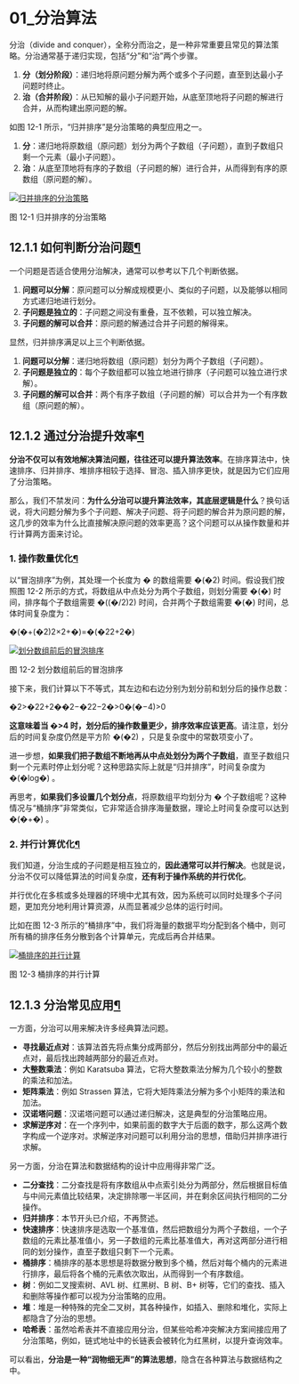 # 01_分治算法

分治（divide and conquer），全称分而治之，是一种非常重要且常见的算法策略。分治通常基于递归实现，包括“分”和“治”两个步骤。

1. **分（划分阶段）**：递归地将原问题分解为两个或多个子问题，直至到达最小子问题时终止。
2. **治（合并阶段）**：从已知解的最小子问题开始，从底至顶地将子问题的解进行合并，从而构建出原问题的解。

如图 12-1 所示，“归并排序”是分治策略的典型应用之一。

1. **分**：递归地将原数组（原问题）划分为两个子数组（子问题），直到子数组只剩一个元素（最小子问题）。
2. **治**：从底至顶地将有序的子数组（子问题的解）进行合并，从而得到有序的原数组（原问题的解）。

[![归并排序的分治策略](https://cdn.jsdelivr.net/gh/ZL85/ImageBed@main/202404031929840.png)](https://www.hello-algo.com/chapter_divide_and_conquer/divide_and_conquer.assets/divide_and_conquer_merge_sort.png)

图 12-1  归并排序的分治策略

## 12.1.1  如何判断分治问题[¶](https://www.hello-algo.com/chapter_divide_and_conquer/divide_and_conquer/#1211)

一个问题是否适合使用分治解决，通常可以参考以下几个判断依据。

1. **问题可以分解**：原问题可以分解成规模更小、类似的子问题，以及能够以相同方式递归地进行划分。
2. **子问题是独立的**：子问题之间没有重叠，互不依赖，可以独立解决。
3. **子问题的解可以合并**：原问题的解通过合并子问题的解得来。

显然，归并排序满足以上三个判断依据。

1. **问题可以分解**：递归地将数组（原问题）划分为两个子数组（子问题）。
2. **子问题是独立的**：每个子数组都可以独立地进行排序（子问题可以独立进行求解）。
3. **子问题的解可以合并**：两个有序子数组（子问题的解）可以合并为一个有序数组（原问题的解）。

## 12.1.2  通过分治提升效率[¶](https://www.hello-algo.com/chapter_divide_and_conquer/divide_and_conquer/#1212)

**分治不仅可以有效地解决算法问题，往往还可以提升算法效率**。在排序算法中，快速排序、归并排序、堆排序相较于选择、冒泡、插入排序更快，就是因为它们应用了分治策略。

那么，我们不禁发问：**为什么分治可以提升算法效率，其底层逻辑是什么**？换句话说，将大问题分解为多个子问题、解决子问题、将子问题的解合并为原问题的解，这几步的效率为什么比直接解决原问题的效率更高？这个问题可以从操作数量和并行计算两方面来讨论。

### 1.  操作数量优化[¶](https://www.hello-algo.com/chapter_divide_and_conquer/divide_and_conquer/#1)

以“冒泡排序”为例，其处理一个长度为 � 的数组需要 �(�2) 时间。假设我们按照图 12-2 所示的方式，将数组从中点处分为两个子数组，则划分需要 �(�) 时间，排序每个子数组需要 �((�/2)2) 时间，合并两个子数组需要 �(�) 时间，总体时间复杂度为：

�(�+(�2)2×2+�)=�(�22+2�)

[![划分数组前后的冒泡排序](https://cdn.jsdelivr.net/gh/ZL85/ImageBed@main/202404031929640.png)](https://www.hello-algo.com/chapter_divide_and_conquer/divide_and_conquer.assets/divide_and_conquer_bubble_sort.png)

图 12-2  划分数组前后的冒泡排序

接下来，我们计算以下不等式，其左边和右边分别为划分前和划分后的操作总数：

�2>�22+2��2−�22−2�>0�(�−4)>0

**这意味着当 �>4 时，划分后的操作数量更少，排序效率应该更高**。请注意，划分后的时间复杂度仍然是平方阶 �(�2) ，只是复杂度中的常数项变小了。

进一步想，**如果我们把子数组不断地再从中点处划分为两个子数组**，直至子数组只剩一个元素时停止划分呢？这种思路实际上就是“归并排序”，时间复杂度为 �(�log⁡�) 。

再思考，**如果我们多设置几个划分点**，将原数组平均划分为 � 个子数组呢？这种情况与“桶排序”非常类似，它非常适合排序海量数据，理论上时间复杂度可以达到 �(�+�) 。

### 2.  并行计算优化[¶](https://www.hello-algo.com/chapter_divide_and_conquer/divide_and_conquer/#2)

我们知道，分治生成的子问题是相互独立的，**因此通常可以并行解决**。也就是说，分治不仅可以降低算法的时间复杂度，**还有利于操作系统的并行优化**。

并行优化在多核或多处理器的环境中尤其有效，因为系统可以同时处理多个子问题，更加充分地利用计算资源，从而显著减少总体的运行时间。

比如在图 12-3 所示的“桶排序”中，我们将海量的数据平均分配到各个桶中，则可所有桶的排序任务分散到各个计算单元，完成后再合并结果。

[![桶排序的并行计算](https://cdn.jsdelivr.net/gh/ZL85/ImageBed@main/202404031929576.png)](https://www.hello-algo.com/chapter_divide_and_conquer/divide_and_conquer.assets/divide_and_conquer_parallel_computing.png)

图 12-3  桶排序的并行计算

## 12.1.3  分治常见应用[¶](https://www.hello-algo.com/chapter_divide_and_conquer/divide_and_conquer/#1213)

一方面，分治可以用来解决许多经典算法问题。

- **寻找最近点对**：该算法首先将点集分成两部分，然后分别找出两部分中的最近点对，最后找出跨越两部分的最近点对。
- **大整数乘法**：例如 Karatsuba 算法，它将大整数乘法分解为几个较小的整数的乘法和加法。
- **矩阵乘法**：例如 Strassen 算法，它将大矩阵乘法分解为多个小矩阵的乘法和加法。
- **汉诺塔问题**：汉诺塔问题可以通过递归解决，这是典型的分治策略应用。
- **求解逆序对**：在一个序列中，如果前面的数字大于后面的数字，那么这两个数字构成一个逆序对。求解逆序对问题可以利用分治的思想，借助归并排序进行求解。

另一方面，分治在算法和数据结构的设计中应用得非常广泛。

- **二分查找**：二分查找是将有序数组从中点索引处分为两部分，然后根据目标值与中间元素值比较结果，决定排除哪一半区间，并在剩余区间执行相同的二分操作。
- **归并排序**：本节开头已介绍，不再赘述。
- **快速排序**：快速排序是选取一个基准值，然后把数组分为两个子数组，一个子数组的元素比基准值小，另一子数组的元素比基准值大，再对这两部分进行相同的划分操作，直至子数组只剩下一个元素。
- **桶排序**：桶排序的基本思想是将数据分散到多个桶，然后对每个桶内的元素进行排序，最后将各个桶的元素依次取出，从而得到一个有序数组。
- **树**：例如二叉搜索树、AVL 树、红黑树、B 树、B+ 树等，它们的查找、插入和删除等操作都可以视为分治策略的应用。
- **堆**：堆是一种特殊的完全二叉树，其各种操作，如插入、删除和堆化，实际上都隐含了分治的思想。
- **哈希表**：虽然哈希表并不直接应用分治，但某些哈希冲突解决方案间接应用了分治策略，例如，链式地址中的长链表会被转化为红黑树，以提升查询效率。

可以看出，**分治是一种“润物细无声”的算法思想**，隐含在各种算法与数据结构之中。